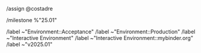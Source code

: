 <!-- GitLab quick actions -->

/assign @costadre

/milestone %"25.01"

/label ~"Environment::Acceptance"
/label ~"Environment::Production"
/label ~"Interactive Environment"
/label ~"Interactive Environment::mybinder.org"
/label ~"v2025.01"
